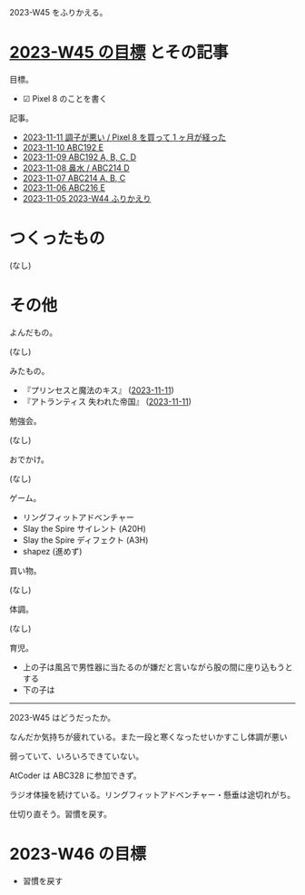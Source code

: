 2023-W45 をふりかえる。

# [2023-W45 の目標][2023-11-05] とその記事

目標。

- ☑ Pixel 8 のことを書く

記事。

- [2023-11-11 調子が悪い / Pixel 8 を買って 1 ヶ月が経った][2023-11-11]
- [2023-11-10 ABC192 E][2023-11-10]
- [2023-11-09 ABC192 A, B, C, D][2023-11-09]
- [2023-11-08 鼻水 / ABC214 D][2023-11-08]
- [2023-11-07 ABC214 A, B, C][2023-11-07]
- [2023-11-06 ABC216 E][2023-11-06]
- [2023-11-05 2023-W44 ふりかえり][2023-11-05]

# つくったもの

(なし)

# その他

よんだもの。

(なし)

みたもの。

- 『プリンセスと魔法のキス』 ([2023-11-11])
- 『アトランティス 失われた帝国』 ([2023-11-11])

勉強会。

(なし)

おでかけ。

(なし)

ゲーム。

- リングフィットアドベンチャー
- Slay the Spire サイレント (A20H)
- Slay the Spire ディフェクト (A3H)
- shapez (進めず)

買い物。

(なし)

体調。

(なし)

育児。

- 上の子は風呂で男性器に当たるのが嫌だと言いながら股の間に座り込もうとする
- 下の子は

---

2023-W45 はどうだったか。

なんだか気持ちが疲れている。また一段と寒くなったせいかすこし体調が悪い

弱っていて、いろいろできていない。

AtCoder は ABC328 に参加できず。

ラジオ体操を続けている。リングフィットアドベンチャー・懸垂は途切れがち。

仕切り直そう。習慣を戻す。

# 2023-W46 の目標

- 習慣を戻す

[2023-11-05]: https://blog.bouzuya.net/2023/11/05/
[2023-11-06]: https://blog.bouzuya.net/2023/11/06/
[2023-11-07]: https://blog.bouzuya.net/2023/11/07/
[2023-11-08]: https://blog.bouzuya.net/2023/11/08/
[2023-11-09]: https://blog.bouzuya.net/2023/11/09/
[2023-11-10]: https://blog.bouzuya.net/2023/11/10/
[2023-11-11]: https://blog.bouzuya.net/2023/11/11/
